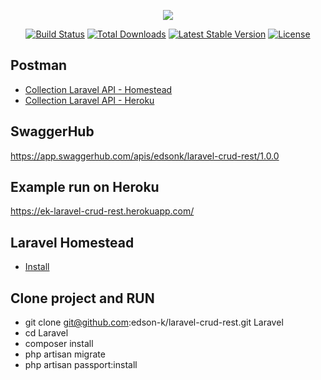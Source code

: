 <p align="center"><img src="https://laravel.com/assets/img/components/logo-laravel.svg"></p>

<p align="center">
<a href="https://travis-ci.org/laravel/framework"><img src="https://travis-ci.org/laravel/framework.svg" alt="Build Status"></a>
<a href="https://packagist.org/packages/laravel/framework"><img src="https://poser.pugx.org/laravel/framework/d/total.svg" alt="Total Downloads"></a>
<a href="https://packagist.org/packages/laravel/framework"><img src="https://poser.pugx.org/laravel/framework/v/stable.svg" alt="Latest Stable Version"></a>
<a href="https://packagist.org/packages/laravel/framework"><img src="https://poser.pugx.org/laravel/framework/license.svg" alt="License"></a>
</p>

## Postman
- [Collection Laravel API - Homestead](https://www.getpostman.com/collections/7c04fe7807ae5f284a81)
- [Collection Laravel API - Heroku](https://www.getpostman.com/collections/781a12ca69889c9833b1)

##  SwaggerHub
https://app.swaggerhub.com/apis/edsonk/laravel-crud-rest/1.0.0

## Example run on Heroku
https://ek-laravel-crud-rest.herokuapp.com/

## Laravel Homestead
- [Install](https://laravel.com/docs/5.8/homestead)

## Clone project and RUN
- git clone git@github.com:edson-k/laravel-crud-rest.git Laravel
- cd Laravel
- composer install
- php artisan migrate
- php artisan passport:install
